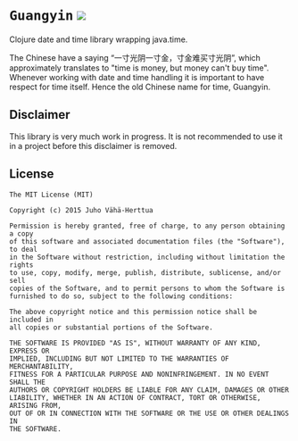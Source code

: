 # `Guangyin` <a href="http://travis-ci.org/#!/juhovh/guangyin/builds"><img src="https://secure.travis-ci.org/juhovh/guangyin.png" /></a>

Clojure date and time library wrapping java.time.

The Chinese have a saying “一寸光阴一寸金，寸金难买寸光阴”, which approximately
translates to "time is money, but money can't buy time". Whenever working with
date and time handling it is important to have respect for time itself. Hence
the old Chinese name for time, Guangyin.

## Disclaimer

This library is very much work in progress. It is not recommended to use it
in a project before this disclaimer is removed.

## License

```
The MIT License (MIT)

Copyright (c) 2015 Juho Vähä-Herttua

Permission is hereby granted, free of charge, to any person obtaining a copy
of this software and associated documentation files (the "Software"), to deal
in the Software without restriction, including without limitation the rights
to use, copy, modify, merge, publish, distribute, sublicense, and/or sell
copies of the Software, and to permit persons to whom the Software is
furnished to do so, subject to the following conditions:

The above copyright notice and this permission notice shall be included in
all copies or substantial portions of the Software.

THE SOFTWARE IS PROVIDED "AS IS", WITHOUT WARRANTY OF ANY KIND, EXPRESS OR
IMPLIED, INCLUDING BUT NOT LIMITED TO THE WARRANTIES OF MERCHANTABILITY,
FITNESS FOR A PARTICULAR PURPOSE AND NONINFRINGEMENT. IN NO EVENT SHALL THE
AUTHORS OR COPYRIGHT HOLDERS BE LIABLE FOR ANY CLAIM, DAMAGES OR OTHER
LIABILITY, WHETHER IN AN ACTION OF CONTRACT, TORT OR OTHERWISE, ARISING FROM,
OUT OF OR IN CONNECTION WITH THE SOFTWARE OR THE USE OR OTHER DEALINGS IN
THE SOFTWARE.
```
